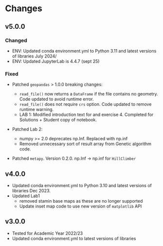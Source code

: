 # Changes

## v5.0.0

### Changed

* ENV: Updated conda environment.yml to Python 3.11 and latest versions of libraries July 2024/
* ENV: Updated JupyterLab is 4.4.7 (sept 25)

### Fixed

* Patched `geopandas` > 1.0.0 breaking changes:
    * `read_file()` now returns a `DataFrame` if the file contains no geometry. Code updated to avoid runtime error.
    * `read_file()` does not require `crs` option. Code updated to remove runtime warning.
    * LAB 1: Modified introduction text for and exercise 4. Completed for Solutions + Student copy of notebook.

* Patched Lab 2:
    * numpy >= 2.0 deprecates np.Inf. Replaced with np.inf
    * Removed unnecessary sort of result array from Genetic algorithm code.

* Patched `metapy`. Version 0.2.0. np.Inf -> np.inf for `HillClimber`


## v4.0.0
* Updated conda environment.yml to Python 3.10 and latest versions of libraries Dec 2023.
* Updated Lab1
    * removed stamin base maps as these are no longer supported
    * Update inset map code to use new version of `matplotlib` API


## v3.0.0
* Tested for Academic Year 2022/23
* Updated conda environment.yml to latest versions of libraries
